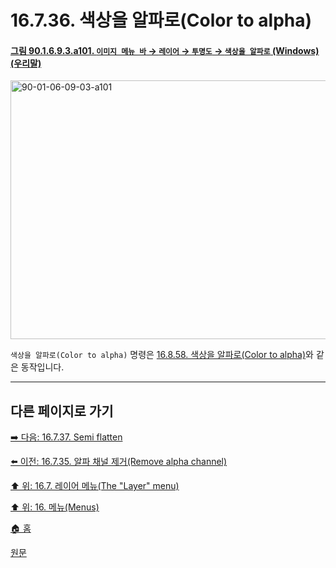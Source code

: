 # 16.7.36. 색상을 알파로(Color to alpha)

<a id="90-01-06-09-03-a101"></a>

#### [그림 90.1.6.9.3.a101. `이미지 메뉴 바` → `레이어` → `투명도` → `색상을 알파로` (Windows) (우리말)](./90-01-06-09-03-color_to_alpha.md#90-01-06-09-03-a101)
<img width="574" height="414" alt="90-01-06-09-03-a101" src="https://github.com/user-attachments/assets/16cfc602-7a35-41e6-8105-b8d177583cf3" />

`색상을 알파로(Color to alpha)` 명령은 [16.8.58. 색상을 알파로(Color to alpha)](./16-08-58-00-color-to-alpha.md)와 같은 동작입니다.

***

## 다른 페이지로 가기

[➡️ 다음: 16.7.37. Semi flatten](./16-07-37-semi-flatten.md)

[⬅️ 이전: 16.7.35. 알파 채널 제거(Remove alpha channel)](./16-07-35-remove_alpha_channel.md)

[⬆️ 위: 16.7. 레이어 메뉴(The "Layer" menu)](./16-07-00-the-layer-menu.md)

[⬆️ 위: 16. 메뉴(Menus)](./16-00-menus.md)

[🏠 홈](./00-home.md)

[원문](https://docs.gimp.org/2.10/ko/gimp-layer-color-to-alpha.html)